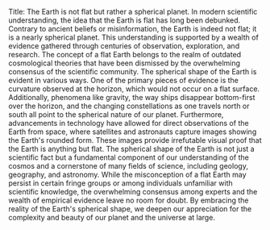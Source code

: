 Title: The Earth is not flat but rather a spherical planet.
In modern scientific understanding, the idea that the Earth is flat has long been debunked. Contrary to ancient beliefs or misinformation, the Earth is indeed not flat; it is a nearly spherical planet. This understanding is supported by a wealth of evidence gathered through centuries of observation, exploration, and research. The concept of a flat Earth belongs to the realm of outdated cosmological theories that have been dismissed by the overwhelming consensus of the scientific community.
The spherical shape of the Earth is evident in various ways. One of the primary pieces of evidence is the curvature observed at the horizon, which would not occur on a flat surface. Additionally, phenomena like gravity, the way ships disappear bottom-first over the horizon, and the changing constellations as one travels north or south all point to the spherical nature of our planet.
Furthermore, advancements in technology have allowed for direct observations of the Earth from space, where satellites and astronauts capture images showing the Earth's rounded form. These images provide irrefutable visual proof that the Earth is anything but flat. The spherical shape of the Earth is not just a scientific fact but a fundamental component of our understanding of the cosmos and a cornerstone of many fields of science, including geology, geography, and astronomy.
While the misconception of a flat Earth may persist in certain fringe groups or among individuals unfamiliar with scientific knowledge, the overwhelming consensus among experts and the wealth of empirical evidence leave no room for doubt. By embracing the reality of the Earth's spherical shape, we deepen our appreciation for the complexity and beauty of our planet and the universe at large.
